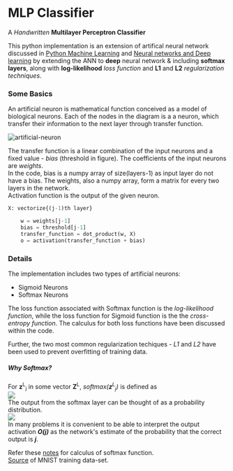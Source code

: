 MLP Classifier
==========================
A *Handwritten* **Multilayer Perceptron Classifier**

This python implementation is an extension of artifical neural network discussed in [Python Machine Learning](https://github.com/rasbt/python-machine-learning-book) and  [Neural networks and Deep learning](http://neuralnetworksanddeeplearning.com) by extending the ANN to **deep** neural network &  including **softmax layers**, along with **log-likelihood** *loss function* and **L1** and **L2** *regularization techniques*.

### Some Basics
An artificial neuron is mathematical function conceived as a model of biological neurons. Each of the nodes in the diagram is a a neuron, which transfer their information to the next layer through transfer function.

![artificial-neuron](https://upload.wikimedia.org/wikipedia/commons/thumb/6/60/ArtificialNeuronModel_english.png/600px-ArtificialNeuronModel_english.png)

The transfer function is a linear combination of the input neurons and a fixed value - *bias* (threshold in figure). The coefficients of the input neurons are *weights*.  
In the code, bias is a numpy array of size(layers-1) as input layer do not have a bias. The weights, also a numpy array, form a matrix for every two layers in the network.  
Activation function is the output of the given neuron.

```python
X: vectorize{(j-1)th layer}

    w = weights[j-1]
    bias = threshold[j-1]
    transfer_function = dot_product(w, X)
    o = activation(transfer_function + bias)
````

### Details
The implementation includes two types of artificial neurons:
  * Sigmoid Neurons  
  * Softmax Neurons

The loss function associated with Softmax function is the *log-likelihood function*, while the loss function for Sigmoid function is the the *cross-entropy function*. The calculus for both loss functions have been discussed within the code. 

Further, the two most common regularization techiques - *L1* and *L2* have been used to prevent overfitting of training data.

##### Why Softmax?
For **z**<sup>L</sup><sub>j</sub> in some vector **Z**<sup>L</sup>, *softmax(**z**<sup>L</sup><sub>j</sub>)* is defined as  
![](https://lh3.googleusercontent.com/ph9owMw5gW6nSi6ajo-_p0Ocy_8eFFVSbkCS4jqU3Ng8gRQDUFPzRd1juP57R7l7YyDwFgjDhLd9SHHz8xZy2vlWN5qpYGnWuQyzcVwPc6HLldNzeY7IUCFmFbhM40WwGCKGvId3GM95CQ20ql0AvWAIjKZ9V62Kvx9Qe5AdL37BG5pEIoGRcDefpi3EWfQ90knzODvPQ7FKfaOLjEcLJ3qRnQjToxXJOZrVuwtVHV5bLkrbZ8VqN-bdFwRe8_hnHEkKUS-oTadpLBbgdXmSjj_RkIDnd0-RjJ8i5nkVdzY8FQT0DozkGzor7o2T_f1yd6TxWjb17-eLLsp8Il9akspOGKkGVe7o9Qh2flT3YU3_3P2gxQATtMZltbXgORGixjjXrQD6s78Bvosx6QN5goTevAFkDJ8mRkb_xMtc9vbPrLjXSLNK-qYJBQ3q7ncRHZDPPilLlJ-a859VsHr4QH2VATZ8aHxnHtBVttx1SQBIG2pxZGNk1_U-HvSH4FaJZNqjDEkwt8fd1FvTmU6yZ6x1q9zL_PmrDrKnJsumqNssrHWjMRyQzpaLjZfB_tMTzixyNxLrkYZ9M12o-iij_YY9PQ=w112-h61-no)  
The output from the softmax layer can be thought of as a probability distribution.  
![](https://lh3.googleusercontent.com/JgWz6nNbk0o1WE18hov7btuwE8-0LT47Bk8Gri6Fg8J1JTFyLGQtyOaABDNJXF_Xfjbss3RwBmOi_OZ68NUUjXszg-6ItyMuay0p7tVRMie9Q-hCudkHbD0nwQ5oxJ7n5eQaTTX55B-X43PTa6tdhMNML6ta6QUy33ItKBbfcTHT476mjg4BBtxtx7GJ-j0uhkEXnH6_pE2j4LppIKHzfW-XTh3qLbZHYDHLvc9-1uF416TH6o-rdzotQslamELbl-l4rr2flodETrQmvb2Nq_dMJV7K8upsPNBZ1AL1q7uk0Bq7A43Sj46RbIsTt0wgiucWU0XdoG5i2YOYVmM-Q0xOMBiYOcA7rqgnH0E07yjzR_Nc71p3R8kieGr42v7GmsrsorxFtmBKeqfixEfvu4ZHfSgRfROZk-KFm1I0i_1pvibHsCOZFjbUdYrCMkW0KDWA_AsYnXop7jJ1AfHbTNff9EhtS4BB0Cu4Khj-bnyM_ztnWnbj10z860Lqj28VBTVcZXLtbKZVdM-dxfM7FfpuU55CSyHsY16oUGrWkSB1JjBmV6MS-nfI-tVtAWkrS2OVkWkfJuRKJT7S3leK-L8sWg=w206-h106-no)  
In many problems it is convenient to be able to interpret the output activation ***O(j)*** as the network's estimate of the probability that the correct output is ***j***.

Refer these [notes](https://www.ics.uci.edu/~pjsadows/notes.pdf) for calculus of softmax function.  
[Source](http://yann.lecun.com/exdb/mnist/) of MNIST training data-set.